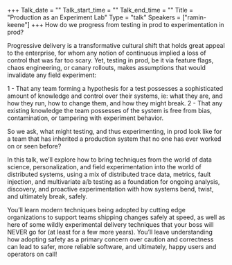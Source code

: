 +++
Talk_date = ""
Talk_start_time = ""
Talk_end_time = ""
Title = "Production as an Experiment Lab"
Type = "talk"
Speakers = ["ramin-keene"]
+++
How do we progress from testing in prod to experimentation in prod?

Progressive delivery is a transformative cultural shift that holds great appeal to the enterprise, for whom any notion of continuous implied a loss of control that was far too scary. Yet, testing in prod, be it via feature flags, chaos engineering, or canary rollouts, makes assumptions that would invalidate any field experiment:

   1 - That any team forming a hypothesis for a test possesses a sophisticated amount of knowledge and control over their systems, ie: what they are, and how they run, how to change them, and how they might break.
   2 -  That any existing knowledge the team possesses of the system is free from bias, contamination, or tampering with experiment behavior.

So we ask, what might testing, and thus experimenting, in prod look like for a team that has inherited a production system that no one has ever worked on or seen before?

In this talk, we’ll explore how to bring techniques from the world of data science, personalization, and field experimentation into the world of distributed systems, using a mix of distributed trace data, metrics, fault injection, and multivariate a/b testing as a foundation for ongoing analysis, discovery, and proactive experimentation with how systems bend, twist, and ultimately break, safely.

You’ll learn modern techniques being adopted by cutting edge organizations to support teams shipping changes safely at speed, as well as here of some wildly experimental delivery techniques that your boss will NEVER go for (at least for a few more years). You’ll leave understanding how adopting safety as a primary concern over caution and correctness can lead to safer, more reliable software, and ultimately, happy users and operators on call!
